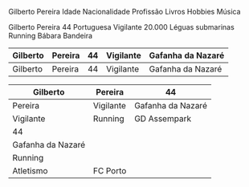 
Gilberto Pereira Idade Nacionalidade Profissão Livros Hobbies Música 

Gilberto Pereira 44 Portuguesa Vigilante 20.000 Léguas submarinas Running Bábara Bandeira

|   Gilberto  |   Pereira  |   44  |   Vigilante  |   Gafanha da Nazaré  |
| --- | --- | --- | --- | --- |
|  Gilberto   |  Pereira   |  44   |  Vigilante   |  Gafanha da Nazaré   |

| Gilberto          | Pereira   | 44                |
| ----------------- | --------- | ----------------- |
| Pereira           | Vigilante | Gafanha da Nazaré |
| Vigilante         | Running   | GD Assempark      |
| 44                |           |                   |
| Gafanha da Nazaré |           |                   |
| Running           |           |                   |
| Atletismo         | FC Porto         |                   |